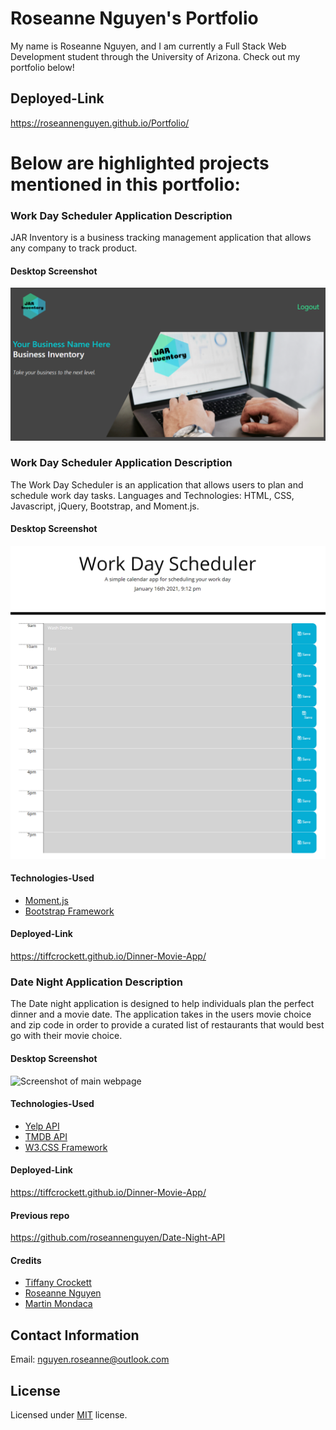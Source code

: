 # Roseanne Nguyen's Portfolio

My name is Roseanne Nguyen, and I am currently a Full Stack Web Development student through the University of Arizona. Check out my portfolio below!

## Deployed-Link

https://roseannenguyen.github.io/Portfolio/

# Below are highlighted projects mentioned in this portfolio:

### Work Day Scheduler Application Description

JAR Inventory is a business tracking management application that allows any company to track product.

#### Desktop Screenshot

![Screenshot of main webpage](assets/header-img.PNG)

### Work Day Scheduler Application Description

The Work Day Scheduler is an application that allows users to plan and schedule work day tasks. Languages and Technologies: HTML, CSS, Javascript, jQuery, Bootstrap, and Moment.js.

#### Desktop Screenshot

![Screenshot of main webpage](assets/work.PNG)

#### Technologies-Used

- [Moment.js](https://momentjs.com/)
- [Bootstrap Framework](https://getbootstrap.com/)

#### Deployed-Link

https://tiffcrockett.github.io/Dinner-Movie-App/

### Date Night Application Description

The Date night application is designed to help individuals plan the perfect dinner and a movie date. The application takes in the users movie choice and zip code in order to provide a curated list of restaurants that would best go with their movie choice.

#### Desktop Screenshot

![Screenshot of main webpage](https://github.com/tiffcrockett/Dinner-Movie-App/blob/main/images/desktop-screenshot.png?)

#### Technologies-Used

- [Yelp API](https://www.yelp.com/developers/documentation/v3)
- [TMDB API](https://www.themoviedb.org/documentation/api)
- [W3.CSS Framework](https://www.w3schools.com/w3css/default.asp)

#### Deployed-Link

https://tiffcrockett.github.io/Dinner-Movie-App/

#### Previous repo

https://github.com/roseannenguyen/Date-Night-API

#### Credits

- [Tiffany Crockett](https://github.com/tiffcrockett)
- [Roseanne Nguyen](https://github.com/roseannenguyen)
- [Martin Mondaca](https://github.com/martinmondaca)

## Contact Information

Email: nguyen.roseanne@outlook.com

## License

Licensed under [MIT](https://choosealicense.com/licenses/mit/) license.
